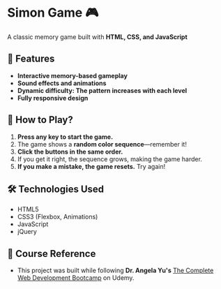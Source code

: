 # Simon Game 🎮  

A classic memory game built with **HTML, CSS, and JavaScript** 
## 🚀 Features  
- **Interactive memory-based gameplay**  
- **Sound effects and animations**  
- **Dynamic difficulty: The pattern increases with each level**  
- **Fully responsive design**  

## 🎯 How to Play?  
1. **Press any key to start the game.**  
2. The game shows a **random color sequence**—remember it!  
3. **Click the buttons in the same order.**  
4. If you get it right, the sequence grows, making the game harder.  
5. **If you make a mistake, the game resets.** Try again!  

## 🛠️ Technologies Used  
- HTML5  
- CSS3 (Flexbox, Animations)  
- JavaScript  
- jQuery  

## 📖 Course Reference  
- This project was built while following **Dr. Angela Yu's** [The Complete Web Development Bootcamp](https://www.udemy.com/course/the-complete-web-development-bootcamp/) on Udemy.  
